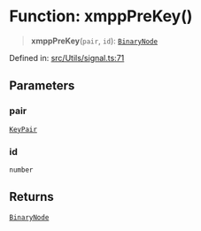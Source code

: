 # Function: xmppPreKey()

> **xmppPreKey**(`pair`, `id`): [`BinaryNode`](../type-aliases/BinaryNode.md)

Defined in: [src/Utils/signal.ts:71](https://github.com/Fokusdotid/bail/blob/3bd64a6fd6e8fc52d3ec9ba842534bed26103555/src/Utils/signal.ts#L71)

## Parameters

### pair

[`KeyPair`](../type-aliases/KeyPair.md)

### id

`number`

## Returns

[`BinaryNode`](../type-aliases/BinaryNode.md)
